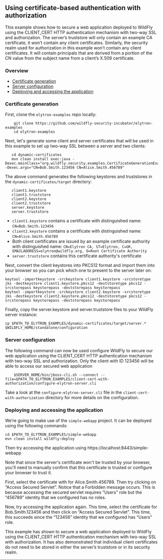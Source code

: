 ## Using certificate-based authentication with authorization

This example shows how to secure a web application deployed to WildFly using the CLIENT_CERT HTTP authentication
mechanism with two-way SSL and authorization. The server’s truststore will only contain an example CA certificate,
it won’t contain any client certificates. Similarly, the security realm used for authorization in this example
won’t contain any client certificates. It will contain principals that are derived from a portion of the CN value
from the subject name from a client’s X.509 certificate.

### Overview

* [ Certificate generation ](#certGeneration)
* [ Server configuration ](#serverConfiguration)
* [ Deploying and accessing the application ](#deployingApp)

<a name="certGeneration"></a>
### Certificate generation

First, clone the ```elytron-examples``` repo locally:

```
    git clone https://github.com/wildfly-security-incubator/elytron-examples
    cd elytron-examples
```

Next, let's generate some client and server certificates that will be used in this example to set up two-way SSL between
a server and two clients:

```
   cd dynamic-certificates
   mvn clean install exec:java -Dexec.mainClass="org.wildfly.security.examples.CertificateGenerationExample" -Dexec.args="CN=Bob.Smith.123456 CN=Alice.Smith.456789"
```

The above command generates the following keystores and truststores in the ```dynamic-certificates/target``` directory:

```
   client1.keystore
   client1.truststore
   client2.keystore
   client2.truststore
   server.keystore
   server.truststore
```

* ```client1.keystore``` contains a certificate with distinguished name: ```CN=Bob.Smith.123456```
* ```client2.keystore``` contains a certificate with distinguished name: ```CN=Alice.Smith.456789```
* Both client certificates are issued by an example certificate authority with distinguished name: ```CN=Elytron CA, ST=Elytron, C=UK, EMAILADDRESS=elytron@wildfly.org, O=Root Certificate Authority```
* ```server.truststore``` contains this certificate authority's certificate

Next, convert the client keystores into PKCS12 format and import them into your browser so you can pick which one to
present to the server later on:

```
keytool -importkeystore -srckeystore client1.keystore -srcstoretype jks -destkeystore client1.keystore.pkcs12 -deststoretype pkcs12 -srcstorepass keystorepass -deststorepass keystorepass
keytool -importkeystore -srckeystore client2.keystore -srcstoretype jks -destkeystore client2.keystore.pkcs12 -deststoretype pkcs12 -srcstorepass keystorepass -deststorepass keystorepass
```

Finally, copy the server.keystore and server.truststore files to your WildFly server instance:

```
cp $PATH_TO_ELYTRON_EXAMPLES/dynamic-certificates/target/server.* $WILDFLY_HOME/standalone/configuration
```

<a name="serverConfiguration"></a>
### Server configuration

The following command can now be used configure WildFly to secure our web application using the CLIENT_CERT HTTP
authentication mechanism with two-way SSL and authorization. Only the client with ID 123456 will be able to access
our secured web application
 
```
    $SERVER_HOME/bin/jboss-cli.sh --connect --file=$PATH_TO_ELYTRON_EXAMPLES/client-cert-with-authorization/configure-elytron-server.cli 
```

Take a look at the ```configure-elytron-server.cli``` file in the ```client-cert-with-authorization``` directory for more
details on the configuration.

<a name="deployingApp"></a>
### Deploying and accessing the application

We’re going to make use of the ```simple-webapp``` project. It can be deployed using the following commands:

```
cd $PATH_TO_ELYTRON_EXAMPLES/simple-webapp
mvn clean install wildfly:deploy
```

Then try accessing the application using https://localhost:8443/simple-webapp

Note that since the server's certificate won't be trusted by your browser, you'll need to manually confirm that
this certificate is trusted or configure your browser to trust it.

First, select the certificate with for Alice.Smith.456789. Then try clicking on “Access Secured Servlet”. Notice that a
Forbidden message occurs. This is because accessing the secured servlet requires “Users” role but the “456789” identity
that we configured has no roles.

Now, try accessing the application again. This time, select the certificate for Bob.Smith.123456 and then click on
“Access Secured Servlet”. This time, this succeeds since the “123456” identity that we configured has “Users” role.

This example has shown to secure a web application deployed to WildFly using the CLIENT_CERT HTTP authentication
mechanism with two-way SSL with authorization. It has also demonstrated that individual client certificates do not need
to be stored in either the server’s truststore or in its security realm.

